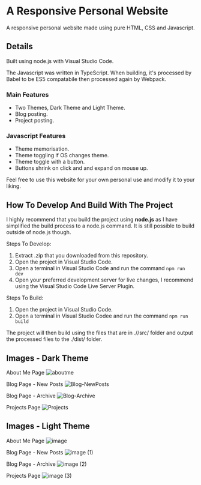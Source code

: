 # A Responsive Personal Website
A responsive personal website made using pure HTML, CSS and Javascript.

## Details
Built using node.js with Visual Studio Code.

The Javascript was written in TypeScript. When building, it's processed by Babel to be ES5 compatabile then processed again by Webpack.

### Main Features
- Two Themes, Dark Theme and Light Theme.
- Blog posting.
- Project posting.

### Javascript Features
- Theme memorisation.
- Theme toggling if OS changes theme.
- Theme toggle with a button.
- Buttons shrink on click and and expand on mouse up.

Feel free to use this website for your own personal use and modify it to your liking.

## How To Develop And Build With The Project
I highly recommend that you build the project using **node.js** as I have simplified the build process to a node.js command. It is still possible to build outside of node.js though.

Steps To Develop:
1. Extract .zip that you downloaded from this repository.
2. Open the project in Visual Studio Code.
3. Open a terminal in Visual Studio Code and run the command ```npm run dev```
4. Open your preferred development server for live changes, I recommend using the Visual Studio Code Live Server Plugin.

Steps To Build:
1. Open the project in Visual Studio Code.
2. Open a terminal in Visual Studio Codee and run the command ```npm run build```

The project will then build using the files that are in .//src/ folder and output the processed files to the ./dist/ folder.

## Images - Dark Theme
About Me Page
![aboutme](https://github.com/Krayno/personal-website/assets/48147112/4614b0db-d4f0-4188-8598-2094bf8d9ce9)

Blog Page - New Posts
![Blog-NewPosts](https://github.com/Krayno/personal-website/assets/48147112/cac0212a-5936-42ed-aeff-2c67624c7989)

Blog Page - Archive
![Blog-Archive](https://github.com/Krayno/personal-website/assets/48147112/803a880a-f38f-464e-a7c5-adfc26b48f41)

Projects Page
![Projects](https://github.com/Krayno/personal-website/assets/48147112/56390c3a-03fc-47fb-9592-d2db0f0e9834)

## Images - Light Theme
About Me Page
![image](https://github.com/Krayno/personal-website/assets/48147112/8eb72e93-a84a-48a6-8384-d870f771a3ba)

Blog Page - New Posts
![image (1)](https://github.com/Krayno/personal-website/assets/48147112/eadc0330-423f-45ba-83c1-a18cf53ec318)

Blog Page - Archive
![image (2)](https://github.com/Krayno/personal-website/assets/48147112/036adaaa-35d4-4ac5-b59d-3c12e7b1c339)

Projects Page
![image (3)](https://github.com/Krayno/personal-website/assets/48147112/059ad408-311b-4fbc-8eff-b2953ddcbd72)







